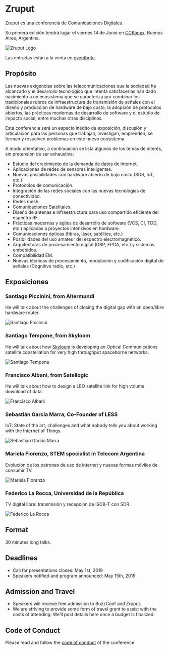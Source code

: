 # Zruput

Zruput es una conferencia de Comunicaciones Digitales.

Su primera edición tendrá lugar el viernes 14 de Junio en [CCKonex](https://www.cckonex.org/), Buenos Aires, Argentina.

![Zruput Logo](logo_negro_en_degrade.png)

Las entradas están a la venta en [eventbrite](https://www.eventbrite.com.ar/e/zruput-tickets-57829836598).

## Propósito

Las nuevas exigencias sobre las telecomunicaciones que la sociedad ha alcanzado
y el desarrollo tecnológico que intenta satisfacerlas han dado nacimiento a
un ecosistema que se caracteriza por combinar los tradicionales rubros de
infraestructura de transmisión de señales con el diseño y producción de hardware de bajo costo,
la adopción de protocolos abiertos, las prácticas modernas de desarrollo de software
y el estudio de impacto social, entre muchas otras disciplinas.

Esta conferencia será un espacio inédito de exposición, discusión y articulación
para las personas que trabajan, investigan, emprenden, se forman y resuelven problemas en este nuevo ecosistema.

A modo orientativo, a continuación se lista algunos de los temas de interés, sin pretensión de ser exhaustiva:
* Estudio del crecimiento de la demanda de datos de internet.
* Aplicaciones de redes de sensores inteligentes.
* Nuevas posibilidades con hardware abierto de bajo costo (SDR, IoT, etc.)
* Protocolos de comunicación.
* Integración de las redes sociales con las nuevas tecnologías de conectividad.
* Redes mesh.
* Comunicaciones Satelitales.
* Diseño de antenas e infraestructura para uso compartido eficiente del espectro RF.
* Prácticas modernas y ágiles de desarrollo de software (VCS, CI, TDD, etc.) aplicadas a proyectos intensivos en hardware.
* Comunicaciones ópticas (fibras, láser, satélites, etc.)
* Posibilidades del uso amateur del espectro electromagnético.
* Arquitecturas de procesamiento digital (DSP, FPGA, etc.) y sistemas embebidos.
* Compatibilidad EM.
* Nuevas técnicas de procesamiento, modulación y codificación digital de señales (Cognitive radio, etc.)


## Exposiciones

### Santiago Piccinini, from Altermundi

He will talk about the challenges of closing the digital gap
with an open/libre hardware router.

![Santiago Piccinini](images/speaker/spiccinini.jpg)


### Santiago Tempone, from Skyloom

He will talk about how [Skyloom](www.skyloom.co) is developing
an Optical Communications satellite constellation for
very high throughput spaceborne networks.

![Santiago Tempone](images/speaker/stempone.jpg)


### Francisco Albani, from Satellogic

He will talk about how to design a LEO satellite link for
high volume download of data.

![Francisco Albani](images/speaker/falbani.jpg)


### Sebastián García Marra, Co-Founder of LESS

IoT: State of the art, challenges and what nobody tells you about working with the Internet of Things.

![Sebastián García Marra](images/speaker/sgmarra.jpg)


### Mariela Fiorenzo, STEM specialist in Telecom Argentina

Evolución de los patrones de uso de internet y nuevas formas móviles de consumir TV.

![Mariela Fiorenzo](images/speaker/mfiorenzo.jpeg)


### Federico La Rocca, Universidad de la República

TV digital libre: transmisión y recepción de ISDB-T con SDR.

![Federico La Rocca](images/speaker/flarocca.png)


## Format

30 minutes long talks.


## Deadlines

* Call for presentations closes: May 1st, 2019
* Speakers notified and program announced: May 15th, 2019


## Admission and Travel

* Speakers will receive free admission to BuzzConf and Zruput.
* We are striving to provide some form of travel grant to assist with the costs of attending. We’ll post details here once a budget is finalized.


## Code of Conduct

Please read and follow the [code of conduct](./CODE_OF_CONDUCT.md) of the conference.
